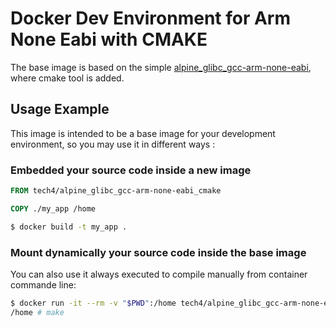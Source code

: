 # Docker Dev Environment for Arm None Eabi with CMAKE

The base image is based on the simple [alpine_glibc_gcc-arm-none-eabi](https://github.com/Tech4Race/alpine_glibc_gcc-arm-none-eabi),
where cmake tool is added.

## Usage Example

This image is intended to be a base image for your development environment, so you may use it in different ways :

### Embedded your source code inside a new image

```Dockerfile
FROM tech4/alpine_glibc_gcc-arm-none-eabi_cmake

COPY ./my_app /home

```

```sh
$ docker build -t my_app .
```

### Mount dynamically your source code inside the base image

You can also use it always executed to compile manually from container commande line:

```sh
$ docker run -it --rm -v "$PWD":/home tech4/alpine_glibc_gcc-arm-none-eabi_cmake
/home # make
```
